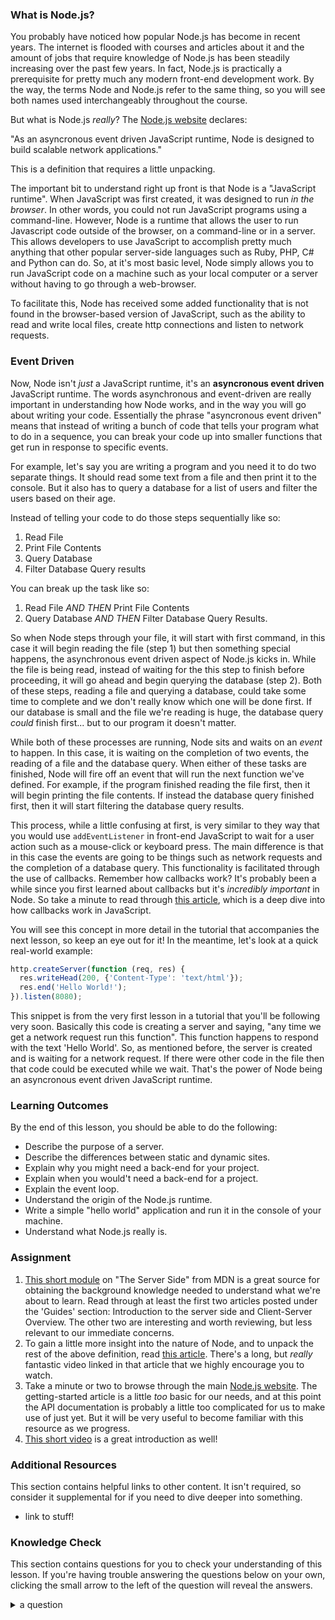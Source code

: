 ### What is Node.js?

You probably have noticed how popular Node.js has become in recent years.  The internet is flooded with courses and articles about it and the amount of jobs that require knowledge of Node.js has been steadily increasing over the past few years. In fact, Node.js is practically a prerequisite for pretty much any modern front-end development work. By the way, the terms Node and Node.js refer to the same thing, so you will see both names used interchangeably throughout the course.

But what is Node.js _really_?  The [Node.js website](https://nodejs.org/en/about/) declares:

"As an asyncronous event driven JavaScript runtime, Node is designed to build scalable network applications."

This is a definition that requires a little unpacking.

The important bit to understand right up front is that Node is a "JavaScript runtime".  When JavaScript was first created, it was designed to run *in the browser*. In other words, you could not run JavaScript programs using a command-line. However, Node is a runtime that allows the user to run Javascript code outside of the browser, on a command-line or in a server.  This allows developers to use JavaScript to accomplish pretty much anything that other popular server-side languages such as Ruby, PHP, C# and Python can do. So, at it's most basic level, Node simply allows you to run JavaScript code on a machine such as your local computer or a server without having to go through a web-browser.

To facilitate this, Node has received some added functionality that is not found in the browser-based version of JavaScript, such as the ability to read and write local files, create http connections and listen to network requests.

### Event Driven
Now, Node isn't _just_ a JavaScript runtime, it's an **asyncronous event driven** JavaScript runtime. The words asynchronous and event-driven are really important in understanding how Node works, and in the way you will go about writing your code. Essentially the phrase "asyncronous event driven" means that instead of writing a bunch of code that tells your program what to do in a sequence, you can break your code up into smaller functions that get run in response to specific events.

For example, let's say you are writing a program and you need it to do two separate things. It should read some text from a file and then print it to the console. But it also has to query a database for a list of users and filter the users based on their age.

Instead of telling your code to do those steps sequentially like so:

1. Read File
2. Print File Contents
3. Query Database
4. Filter Database Query results

You can break up the task like so:

1. Read File _AND THEN_ Print File Contents
2. Query Database _AND THEN_ Filter Database Query Results.

So when Node steps through your file, it will start with first command, in this case it will begin reading the file (step 1) but then something special happens, the asynchronous event driven aspect of Node.js kicks in. While the file is being read, instead of waiting for the this step to finish before proceeding, it will go ahead and begin querying the database (step 2). Both of these steps, reading a file and querying a database, could take some time to complete and we don't really know which one will be done first. If our database is small and the file we're reading is huge, the database query _could_ finish first... but to our program it doesn't matter.

While both of these processes are running, Node sits and waits on an _event_ to happen.  In this case, it is waiting on the completion of two events, the reading of a file and the database query. When either of these tasks are finished, Node will fire off an event that will run the next function we've defined. For example, if the program finished reading the file first, then it will begin printing the file contents. If instead the database query finished first, then it will start filtering the database query results.

This process, while a little confusing at first, is very similar to they way that you would use `addEventListener` in front-end JavaScript to wait for a user action such as a mouse-click or keyboard press.  The main difference is that in this case the events are going to be things such as network requests and the completion of a database query. This functionality is facilitated through the use of callbacks. Remember how callbacks work? It's probably been a while since you first learned about callbacks but it's _incredibly important_ in Node. So take a minute to read through [this article](https://briggs.dev/blog/understanding-callbacks), which is a deep dive into how callbacks work in JavaScript.

You will see this concept in more detail in the tutorial that accompanies the next lesson, so keep an eye out for it! In the meantime, let's look at a quick real-world example:

~~~javascript
http.createServer(function (req, res) {
  res.writeHead(200, {'Content-Type': 'text/html'});
  res.end('Hello World!');
}).listen(8080);
~~~

This snippet is from the very first lesson in a tutorial that you'll be following very soon. Basically this code is creating a server and saying, "any time we get a network request run this function".  This function happens to respond with the text 'Hello World'. So, as mentioned before, the server is created and is waiting for a network request. If there were other code in the file then that code could be executed while we wait. That's the power of Node being an asyncronous event driven JavaScript runtime. 

### Learning Outcomes
By the end of this lesson, you should be able to do the following:

 - Describe the purpose of a server.
 - Describe the differences between static and dynamic sites.
 - Explain why you might need a back-end for your project.
 - Explain when you would't need a back-end for a project.
 - Explain the event loop.
 - Understand the origin of the Node.js runtime.
 - Write a simple "hello world" application and run it in the console of your machine.
 - Understand what Node.js really is.

### Assignment

<div class="lesson-content__panel" markdown="1">

1. [This short module](https://developer.mozilla.org/en-US/docs/Learn/Server-side/First_steps) on "The Server Side" from MDN is a great source for obtaining the background knowledge needed to understand what we're about to learn. Read through at least the first two articles posted under the 'Guides' section: Introduction to the server side and Client-Server Overview. The other two are interesting and worth reviewing, but less relevant to our immediate concerns.
2. To gain a little more insight into the nature of Node, and to unpack the rest of the above definition, read [this article](https://medium.freecodecamp.org/what-exactly-is-node-js-ae36e97449f5). There's a long, but *really* fantastic video linked in that article that we highly encourage you to watch.
3. Take a minute or two to browse through the main [Node.js website](https://nodejs.org/en/).  The getting-started article is a little *too* basic for our needs, and at this point the API documentation is probably a little too complicated for us to make use of just yet. But it will be very useful to become familiar with this resource as we progress.
4. [This short video](https://www.youtube.com/watch?v=uVwtVBpw7RQ) is a great introduction as well!

</div>

### Additional Resources
This section contains helpful links to other content. It isn't required, so consider it supplemental for if you need to dive deeper into something.
- link to stuff!

### Knowledge Check
This section contains questions for you to check your understanding of this lesson. If you're having trouble answering the questions below on your own, clicking the small arrow to the left of the question will reveal the answers.

<details>
<summary>a question</summary>
<ul><ul>
  <li>the answer to that question</li>
</ul></ul>
</details>
